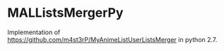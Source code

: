 # MALListsMergerPy
Implementation of https://github.com/m4st3rP/MyAnimeListUserListsMerger in python 2.7.
